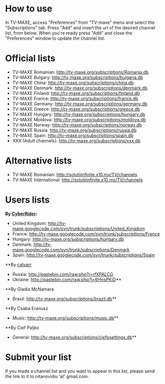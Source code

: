 # How to use #

In TV-MAXE, access "Preferences" from "TV-maxe" menu and select the "Subscriptions" tab. Press "Add" and insert the url of the desired channel list, from below. When you're ready press "Add" and close the "Preferences" window to update the channel list.

# Official lists #
  * TV-MAXE Romanian: http://tv-maxe.org/subscriptions/Romania.db
  * TV-MAXE Bulgary: http://tv-maxe.org/subscriptions/bulgaria.db
  * TV-MAXE China: http://tv-maxe.org/subscriptions/china.db
  * TV-MAXE Denmark: http://tv-maxe.org/subscriptions/denmark.db
  * TV-MAXE Finland: http://tv-maxe.org/subscriptions/finland.db
  * TV-MAXE France: http://tv-maxe.org/subscriptions/france.db
  * TV-MAXE Germany: http://tv-maxe.org/subscriptions/germany.db
  * TV-MAXE Greece: http://tv-maxe.org/subscriptions/greece.db
  * TV-MAXE Hungary: http://tv-maxe.org/subscriptions/hungary.db
  * TV-MAXE Moldova: http://tv-maxe.org/subscriptions/moldova.db
  * TV-MAXE Norway: http://tv-maxe.org/subscriptions/norway.db
  * TV-MAXE Russia: http://tv-maxe.org/subscriptions/russia.db
  * TV-MAXE Spain: http://tv-maxe.org/subscriptions/spain.db
  * XXX (Adult channels): http://tv-maxe.org/subscriptions/xxx.db
# Alternative lists #
  * TV-MAXE Romanian: http://solutiiinfinite.x10.mx/TV/channels
  * TV-MAXE International: http://solutiiinfinite.x10.mx/TV/channels

# Users lists #
**By [CyberRider](http://forum.ubuntu.ro/profile.php?id=10570):**
  * United Kingdom: http://tv-maxe.googlecode.com/svn/trunk/subscriptions/United_Kingdom
  * France: http://tv-maxe.googlecode.com/svn/trunk/subscriptions/France
  * Hungary: http://tv-maxe.org/subscriptions/hungary.db
  * Denmark: http://tv-maxe.googlecode.com/svn/trunk/subscriptions/Denmark
  * Spain: http://tv-maxe.googlecode.com/svn/trunk/subscriptions/Spain

**By [calvarr](http://forum.ubuntu.ro/profile.php?id=1666)
  * Russia: http://pastebin.com/raw.php?i=rfXPALCG
  * Ukraine: http://pastebin.com/raw.php?i=6HnsPKiD**

**By Gladia McNamara
  * Brasil: http://tv-maxe.org/subscriptions/brazil.db**

**By Csaba Eranusz
  * Music: http://tv-maxe.org/subscriptions/music.db**

**By Cief Paljko
  * General: http://tv-maxe.org/subscriptions/ciefpsettings.db**

# Submit your list #
If you made a channel list and you want to appear in this list, please send the link to it to nitanovidiu 'at' gmail.com.